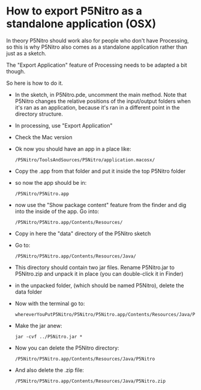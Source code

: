 How to export P5Nitro as a standalone application (OSX)
===================================

In theory P5Nitro should work also for people who don't have Processing, so this is why P5Nitro also comes as a standalone application rather than just as a sketch.

The "Export Application" feature of Processing needs to be adapted a bit
though.

So here is how to do it.

* In the sketch, in P5Nitro.pde, uncomment the main method. Note that P5Nitro changes the relative positions of the input/output folders when it's ran as an application, because it's ran in a different point in the directory structure.
* In processing, use "Export Application"
* Check the Mac version
* Ok now you should have an app in a place like:

      /P5Nitro/ToolsAndSources/P5Nitro/application.macosx/
* Copy the .app from that folder and put it inside the top P5Nitro folder
* so now the app should be in:

      /P5Nitro/P5Nitro.app
* now use the "Show package content" feature from the finder and dig
into the inside of the app. Go into:

      /P5Nitro/P5Nitro.app/Contents/Resources/
* Copy in here the "data" directory of the P5Nitro sketch
* Go to:

      /P5Nitro/P5Nitro.app/Contents/Resources/Java/

* This directory should contain two jar files. Rename P5Nitro.jar to P5Nitro.zip
and unpack it in place (you can double-click it in Finder)
* in the unpacked folder, (which should be named P5Nitro), delete the data folder
* Now with the terminal go to:

      whereverYouPutP5Nitro/P5Nitro/P5Nitro.app/Contents/Resources/Java/P5Nitro

* Make the jar anew:

      jar -cvf ../P5Nitro.jar *
* Now you can delete the P5Nitro directory:

      /P5Nitro/P5Nitro.app/Contents/Resources/Java/P5Nitro

* And also delete the .zip file:

      /P5Nitro/P5Nitro.app/Contents/Resources/Java/P5Nitro.zip
